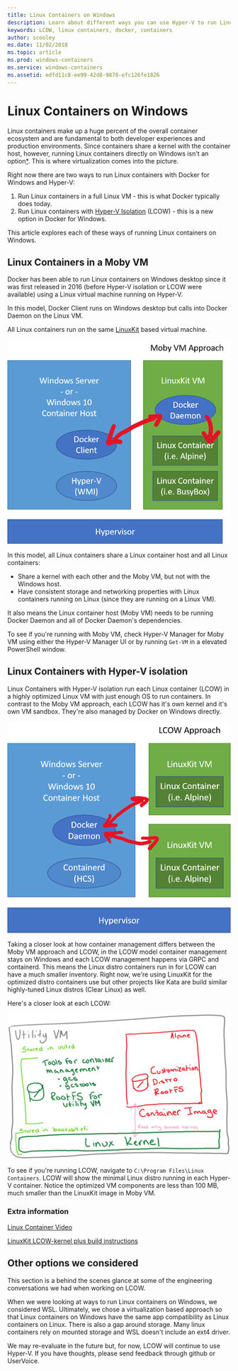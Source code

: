 ```yaml
---
title: Linux Containers on Windows
description: Learn about different ways you can use Hyper-V to run Linux containers on WIndows as if they're native.
keywords: LCOW, linux containers, docker, containers
author: scooley
ms.date: 11/02/2018
ms.topic: article
ms.prod: windows-containers
ms.service: windows-containers
ms.assetid: edfd11c8-ee99-42d8-9878-efc126fe1826
---
```


# Linux Containers on Windows

Linux containers make up a huge percent of the overall container ecosystem and are fundamental to both developer experiences and production environments.  Since containers share a kernel with the container host, however, running Linux containers directly on Windows isn't an option[*](lcow.md#other-options-we-considered).  This is where virtualization comes into the picture.

Right now there are two ways to run Linux containers with Docker for Windows and Hyper-V:

1. Run Linux containers in a full Linux VM - this is what Docker typically does today.
1. Run Linux containers with [Hyper-V Isolation](../manage-containers/hyperv-container.md) (LCOW) - this is a new option in Docker for Windows.

This article explores each of these ways of running Linux containers on Windows.

## Linux Containers in a Moby VM

Docker has been able to run Linux containers on Windows desktop since it was first released in 2016 (before Hyper-V isolation or LCOW were available) using a Linux virtual machine running on Hyper-V.

In this model, Docker Client runs on Windows desktop but calls into Docker Daemon on the Linux VM.

All Linux containers run on the same [LinuxKit](https://github.com/linuxkit/linuxkit) based virtual machine.

![Moby VM as the container host](media/MobyVM.png)

In this model, all Linux containers share a Linux container host and all Linux containers:

* Share a kernel with each other and the Moby VM, but not with the Windows host.
* Have consistent storage and networking properties with Linux containers running on Linux (since they are running on a Linux VM).

It also means the Linux container host (Moby VM) needs to be running Docker Daemon and all of Docker Daemon's dependencies.

To see if you're running with Moby VM, check Hyper-V Manager for Moby VM using either the Hyper-V Manager UI or by running `Get-VM` in a elevated PowerShell window.

## Linux Containers with Hyper-V isolation

Linux Containers with Hyper-V isolation run each Linux container (LCOW) in a highly optimized Linux VM with just enough OS to run containers.  In contrast to the Moby VM approach, each LCOW has it's own kernel and it's own VM sandbox.  They're also managed by Docker on Windows directly.

![Linux containers with Hyper-V isolation (LCOW)](media/lcow-approach.png)

Taking a closer look at how container management differs between the Moby VM approach and LCOW, in the LCOW model container management stays on Windows and each LCOW management happens via GRPC and containerd.  This means the Linux distro containers run in for LCOW can have a much smaller inventory.  Right now, we're using LinuxKit for the optimized distro containers use but other projects like Kata are build similar highly-tuned Linux distros (Clear Linux) as well.

Here's a closer look at each LCOW:

![LCOW architecture](media/lcow.png)

To see if you're running LCOW, navigate to `C:\Program Files\Linux Containers`.  LCOW will show the minimal Linux distro running in each Hyper-V container.  Notice the optimized VM components are less than 100 MB, much smaller than the LinuxKit image in Moby VM.

### Extra information

[Linux Container Video](https://sec.ch9.ms/ch9/1e5a/08ff93f2-987e-4f8d-8036-2570dcac1e5a/LinuxContainer.mp4)

[LinuxKit LCOW-kernel plus build instructions](https://github.com/linuxkit/lcow)

## Other options we considered

This section is a behind the scenes glance at some of the engineering conversations we had when working on LCOW.

When we were looking at ways to run Linux containers on Windows, we considered WSL.  Ultimately, we chose a virtualization based approach so that Linux containers on Windows have the same app compatibility as Linux containers on Linux.  There is also a gap around storage.  Many linux containers rely on mounted storage and WSL doesn't include an ext4 driver.

We may re-evaluate in the future but, for now, LCOW will continue to use Hyper-V.  If you have thoughts, please send feedback through github or UserVoice.